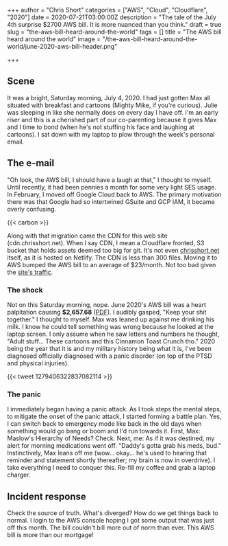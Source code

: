 +++
author = "Chris Short"
categories = ["AWS", "Cloud", "Cloudflare", "2020"]
date = 2020-07-21T03:00:00Z
description = "The tale of the July 4th surprise $2700 AWS bill. It is more nuanced than you think."
draft = true
slug = "the-aws-bill-heard-around-the-world"
tags = []
title = "The AWS bill heard around the world"
image = "/the-aws-bill-heard-around-the-world/june-2020-aws-bill-header.png"

+++

## Scene

It was a bright, Saturday morning, July 4, 2020. I had just gotten Max all situated with breakfast and cartoons (Mighty Mike, if you're curious). Julie was sleeping in like she normally does on every day I have off. I'm an early riser and this is a cherished part of our co-parenting because it gives Max and I time to bond (when he's not stuffing his face and laughing at cartoons). I sat down with my laptop to plow through the week's personal email.

## The e-mail

"Oh look, the AWS bill, I should have a laugh at that," I thought to myself. Until recently, it had been pennies a month for some very light SES usage. In February, I moved off Google Cloud back to AWS. The primary motivation there was that Google had so intertwined GSuite and GCP IAM, it became overly confusing.

{{< carbon >}}

Along with that migration came the CDN for this web site (cdn.chrisshort.net). When I say CDN, I mean a Cloudflare fronted, S3 bucket that holds assets deemed too big for git. It's not even [chrisshort.net](https://chrisshort.net) itself, as it is hosted on Netlify. The CDN is less than 300 files. Moving it to AWS bumped the AWS bill to an average of $23/month. Not too bad given the [site's traffic](https://app.usefathom.com/share/suwvjwwc/chrisshort.net).

### The shock

Not on this Saturday morning, nope. June 2020's AWS bill was a heart palpitation causing **$2,657.68** ([PDF](/pdf/invoice498711077_redacted.pdf)). I audibly gasped, "Keep your shit together." I thought to myself. Max was leaned up against me drinking his milk. I know he could tell something was wrong because he looked at the laptop screen. I only assume when he saw letters and numbers he thought, "Adult stuff... These cartoons and this Cinnamon Toast Crunch tho." 2020 being the year that it is and my military history being what it is, I've been diagnosed officially diagnosed with a panic disorder (on top of the PTSD and physical injuries).

{{< tweet 1279406322837082114 >}}

### The panic

I immediately began having a panic attack. As I took steps the mental steps, to mitigate the onset of the panic attack, I started forming a battle plan. Yes, I can switch back to emergency mode like back in the old days when something would go bang or boom and I'd run towards it. First, Max: Maslow's Hierarchy of Needs? Check. Next, me: As if it was destined, my alert for morning medications went off. "Daddy's gotta grab his meds, bud." Instinctively, Max leans off me (wow... okay... he's used to hearing that reminder and statement shortly thereafter; my brain is now in overdrive). I take everything I need to conquer this. Re-fill my coffee and grab a laptop charger.

## Incident response

Check the source of truth. What's diverged? How do we get things back to normal. I login to the AWS console hoping I got some output that was just off this month. The bill couldn't bill more out of norm than ever. This AWS bill is more than our mortgage!
